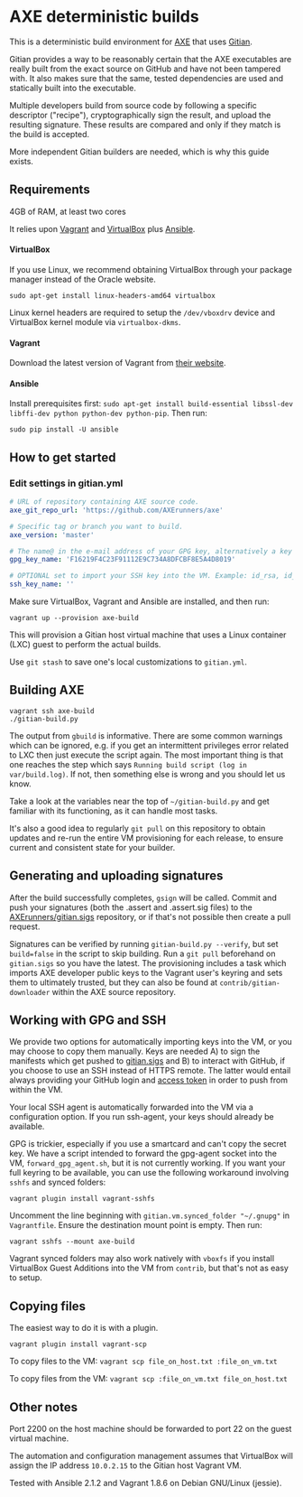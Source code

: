 AXE deterministic builds
==========================

This is a deterministic build environment for [AXE](https://github.com/AXErunners/axe-gitian) that uses [Gitian](https://gitian.org/).

Gitian provides a way to be reasonably certain that the AXE executables are really built from the exact source on GitHub and have not been tampered with. It also makes sure that the same, tested dependencies are used and statically built into the executable.

Multiple developers build from source code by following a specific descriptor ("recipe"), cryptographically sign the result, and upload the resulting signature. These results are compared and only if they match is the build is accepted.

More independent Gitian builders are needed, which is why this guide exists.

Requirements
------------

4GB of RAM, at least two cores

It relies upon [Vagrant](https://www.vagrantup.com/) and [VirtualBox](https://www.virtualbox.org/) plus [Ansible](https://www.ansible.com/).

#### VirtualBox

If you use Linux, we recommend obtaining VirtualBox through your package manager instead of the Oracle website.

    sudo apt-get install linux-headers-amd64 virtualbox

Linux kernel headers are required to setup the `/dev/vboxdrv` device and VirtualBox kernel module via `virtualbox-dkms`.

#### Vagrant

Download the latest version of Vagrant from [their website](https://www.vagrantup.com/downloads.html).

#### Ansible

Install prerequisites first: `sudo apt-get install build-essential libssl-dev libffi-dev python python-dev python-pip`. Then run:

    sudo pip install -U ansible

How to get started
------------------

### Edit settings in gitian.yml

```yaml
# URL of repository containing AXE source code.
axe_git_repo_url: 'https://github.com/AXErunners/axe'

# Specific tag or branch you want to build.
axe_version: 'master'

# The name@ in the e-mail address of your GPG key, alternatively a key ID.
gpg_key_name: 'F16219F4C23F91112E9C734A8DFCBF8E5A4D8019'

# OPTIONAL set to import your SSH key into the VM. Example: id_rsa, id_ed25519. Assumed to reside in ~/.ssh
ssh_key_name: ''
```

Make sure VirtualBox, Vagrant and Ansible are installed, and then run:

    vagrant up --provision axe-build

This will provision a Gitian host virtual machine that uses a Linux container (LXC) guest to perform the actual builds.

Use `git stash` to save one's local customizations to `gitian.yml`.

Building AXE
--------------

    vagrant ssh axe-build
    ./gitian-build.py

The output from `gbuild` is informative. There are some common warnings which can be ignored, e.g. if you get an intermittent privileges error related to LXC then just execute the script again. The most important thing is that one reaches the step which says `Running build script (log in var/build.log)`. If not, then something else is wrong and you should let us know.

Take a look at the variables near the top of `~/gitian-build.py` and get familiar with its functioning, as it can handle most tasks.

It's also a good idea to regularly `git pull` on this repository to obtain updates and re-run the entire VM provisioning for each release, to ensure current and consistent state for your builder.

Generating and uploading signatures
-----------------------------------

After the build successfully completes, `gsign` will be called. Commit and push your signatures (both the .assert and .assert.sig files) to the [AXErunners/gitian.sigs](https://github.com/AXErunners/gitian.sigs) repository, or if that's not possible then create a pull request.

Signatures can be verified by running `gitian-build.py --verify`, but set `build=false` in the script to skip building. Run a `git pull` beforehand on `gitian.sigs` so you have the latest. The provisioning includes a task which imports AXE developer public keys to the Vagrant user's keyring and sets them to ultimately trusted, but they can also be found at `contrib/gitian-downloader` within the AXE source repository.

Working with GPG and SSH
--------------------------

We provide two options for automatically importing keys into the VM, or you may choose to copy them manually. Keys are needed A) to sign the manifests which get pushed to [gitian.sigs](https://github.com/AXErunners/gitian.sigs) and B) to interact with GitHub, if you choose to use an SSH instead of HTTPS remote. The latter would entail always providing your GitHub login and [access token](https://github.com/settings/tokens) in order to push from within the VM.

Your local SSH agent is automatically forwarded into the VM via a configuration option. If you run ssh-agent, your keys should already be available.

GPG is trickier, especially if you use a smartcard and can't copy the secret key. We have a script intended to forward the gpg-agent socket into the VM, `forward_gpg_agent.sh`, but it is not currently working. If you want your full keyring to be available, you can use the following workaround involving `sshfs` and synced folders:

    vagrant plugin install vagrant-sshfs

Uncomment the line beginning with `gitian.vm.synced_folder "~/.gnupg"` in `Vagrantfile`. Ensure the destination mount point is empty. Then run:

    vagrant sshfs --mount axe-build

Vagrant synced folders may also work natively with `vboxfs` if you install VirtualBox Guest Additions into the VM from `contrib`, but that's not as easy to setup.


Copying files
-------------

The easiest way to do it is with a plugin.

    vagrant plugin install vagrant-scp

To copy files to the VM: `vagrant scp file_on_host.txt :file_on_vm.txt`

To copy files from the VM: `vagrant scp :file_on_vm.txt file_on_host.txt`

Other notes
-----------

Port 2200 on the host machine should be forwarded to port 22 on the guest virtual machine.

The automation and configuration management assumes that VirtualBox will assign the IP address `10.0.2.15` to the Gitian host Vagrant VM.

Tested with Ansible 2.1.2 and Vagrant 1.8.6 on Debian GNU/Linux (jessie).
